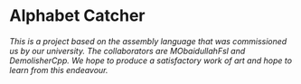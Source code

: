 # Alphabet Catcher
###### This is a project based on the assembly language that was commissioned us by our university. The collaborators are MObaidullahFsl and DemolisherCpp. We hope to produce a satisfactory work of art and hope to learn from this endeavour. 